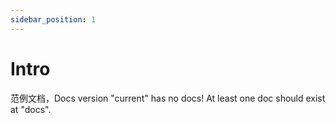 ```yaml
---
sidebar_position: 1
---
```


# Intro

范例文档，Docs version "current" has no docs! At least one doc should exist at "docs".
